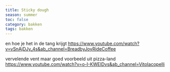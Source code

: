 ```yaml
---
title: Sticky dough
season: summer
toc: false
category: bakken
tags: bakken
---
```


en hoe je het in de tang krijgt
https://www.youtube.com/watch?v=vSnAjDJy_4s&ab_channel=BreadbyJoyRideCoffee

vervelende vent maar goed voorbeeld uit pizza-land
https://www.youtube.com/watch?v=o-I-KWEIDvs&ab_channel=VitoIacopelli